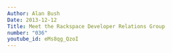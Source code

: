 ```yaml
---
Author: Alan Bush
Date: 2013-12-12
Title: Meet the Rackspace Developer Relations Group
number: "036"
youtube_id: eMs8qg_QzoI
---
```



